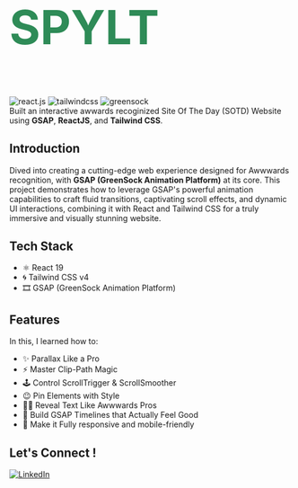 <div >
 <br />
 <h1  style="font-size: 6em; color: #2E8B57;">
  SPYLT
</h1>
 <br />
 <div>
   <img src="https://img.shields.io/badge/-React_JS_V19-black?style=for-the-badge&logoColor=white&logo=react&color=007ACC" alt="react.js" />
   <img src="https://img.shields.io/badge/-Tailwind_CSS_v4-black?style=for-the-badge&logoColor=white&logo=tailwindcss&color=030712" alt="tailwindcss" />
   <img src="https://img.shields.io/badge/-GSAP-black?style=for-the-badge&logoColor=white&logo=greensock&color=88CE02" alt="greensock" />

 </div>



  <div >
   Built an interactive awwards recoginized Site Of The Day (SOTD) Website using <b>GSAP</b>, <b>ReactJS</b>, and <b>Tailwind CSS</b>.
   </div>
</div>



## Introduction

Dived into creating a cutting-edge web experience designed for Awwwards recognition, with **GSAP (GreenSock Animation Platform)** at its core. This project demonstrates how to leverage GSAP's powerful animation capabilities to craft fluid transitions, captivating scroll effects, and dynamic UI interactions, combining it with React and Tailwind CSS for a truly immersive and visually stunning website.

## Tech Stack

- ⚛️ React 19
- 🌀 Tailwind CSS v4
- 🎞️ GSAP (GreenSock Animation Platform)

## Features

In this, I learned how to:

- ✨ Parallax Like a Pro
- ⚡️ Master Clip-Path Magic
- 🕹️ Control ScrollTrigger & ScrollSmoother
- 😉 Pin Elements with Style
- 🧑‍💻 Reveal Text Like Awwwards Pros
- 👏 Build GSAP Timelines that Actually Feel Good
- 📱 Make it Fully responsive and mobile-friendly




## Let's Connect !


[![LinkedIn](https://img.shields.io/badge/https%3A%2F%2Fwww.linkedin.com%2Fin%2Fdeepesh-kakkar%2F
)](https://www.linkedin.com/in/deepesh-kakkar/)
